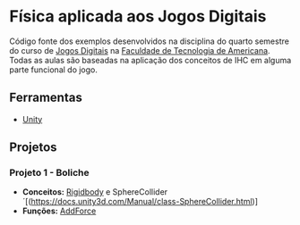 # Física aplicada aos Jogos Digitais

Código fonte dos exemplos desenvolvidos na disciplina do quarto semestre do curso de [Jogos Digitais](http://www.fatec.edu.br/cursos/jogos-digitais/) na [Faculdade de Tecnologia de Americana](http://www.fatec.edu.br/). Todas as aulas são baseadas na aplicação dos conceitos de IHC em alguma parte funcional do jogo.

## Ferramentas

- [Unity](https://unity3d.com/)

## Projetos

### Projeto 1 - Boliche

- **Conceitos:** [Rigidbody](https://docs.unity3d.com/Manual/class-Rigidbody.html) e SphereCollider´[(https://docs.unity3d.com/Manual/class-SphereCollider.html)]
- **Funções:** [AddForce](https://docs.unity3d.com/ScriptReference/Rigidbody.AddForce.html)
